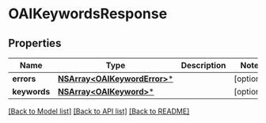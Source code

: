 # OAIKeywordsResponse

## Properties
Name | Type | Description | Notes
------------ | ------------- | ------------- | -------------
**errors** | [**NSArray&lt;OAIKeywordError&gt;***](OAIKeywordError.md) |  | [optional] 
**keywords** | [**NSArray&lt;OAIKeyword&gt;***](OAIKeyword.md) |  | [optional] 

[[Back to Model list]](../README.md#documentation-for-models) [[Back to API list]](../README.md#documentation-for-api-endpoints) [[Back to README]](../README.md)


